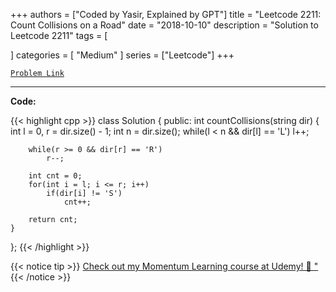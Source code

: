 
+++
authors = ["Coded by Yasir, Explained by GPT"]
title = "Leetcode 2211: Count Collisions on a Road"
date = "2018-10-10"
description = "Solution to Leetcode 2211"
tags = [
    
]
categories = [
    "Medium"
]
series = ["Leetcode"]
+++



[`Problem Link`](https://leetcode.com/problems/count-collisions-on-a-road/description/)

---

**Code:**

{{< highlight cpp >}}
class Solution {
public:
    int countCollisions(string dir) {
        int l = 0, r = dir.size() - 1;
        int n = dir.size();
        while(l < n && dir[l] == 'L')
            l++;
        
        while(r >= 0 && dir[r] == 'R')
            r--;
        
        int cnt = 0;
        for(int i = l; i <= r; i++)
            if(dir[i] != 'S')
                cnt++;
        
        return cnt;
    }
};
{{< /highlight >}}



{{< notice tip >}}
[Check out my Momentum Learning course at Udemy! 🚀 "](https://www.udemy.com/course/blind-75-the-data-structures-and-algorithms-essentials/)
{{< /notice >}}

